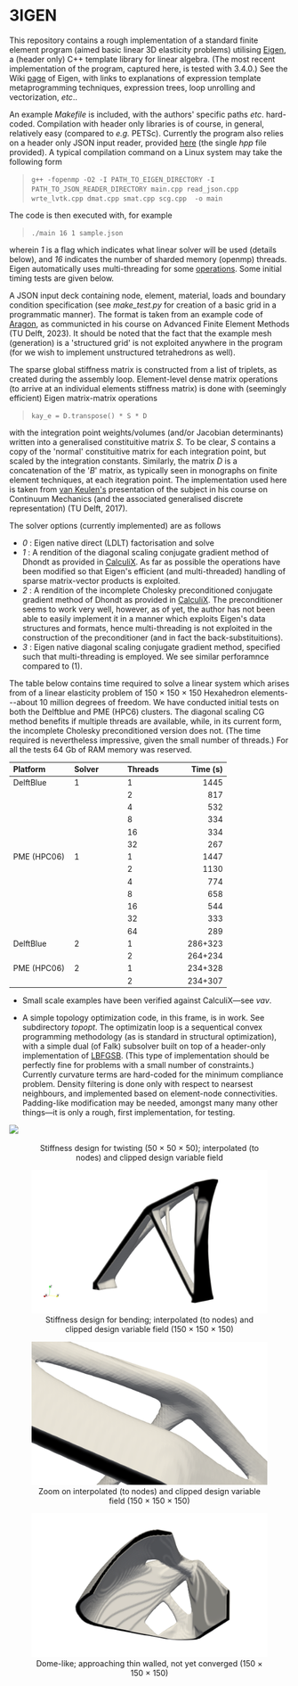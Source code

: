 # 3IGEN

This repository contains a rough implementation of a standard finite element program (aimed basic linear 3D elasticity problems) utilising [Eigen](https://eigen.tuxfamily.org/index.php?title=Main_Page), a (header only) C++ template library for linear algebra. (The most recent implementation of the program, captured here, is tested with 3.4.0.) See the Wiki [page](https://en.wikipedia.org/wiki/Eigen_(C%2B%2B_library)) of Eigen, with links to explanations of expression template metaprogramming techniques, expression trees, loop unrolling and vectorization, _etc_..

An example _Makefile_ is included, with the authors' specific paths _etc_. hard-coded. Compilation with header only libraries is of course, in general, relatively easy (compared to _e.g._ PETSc). Currently the program also relies on a header only JSON input reader, provided [here](https://json.nlohmann.me/integration/) (the single _hpp_ file provided). A typical compilation command on a Linux system may take the following form

> `g++ -fopenmp -O2 -I PATH_TO_EIGEN_DIRECTORY -I PATH_TO_JSON_READER_DIRECTORY main.cpp read_json.cpp wrte_lvtk.cpp dmat.cpp smat.cpp scg.cpp  -o main`

The code is then executed with, for example

> `./main 16 1 sample.json`

wherein _1_ is a flag which indicates what linear solver will be used (details below), and _16_ indicates the number of sharded memory (openmp) threads. Eigen automatically uses multi-threading for some [operations](https://eigen.tuxfamily.org/dox/TopicMultiThreading.html). Some initial timing tests are given below.

 A JSON input deck containing node, element, material, loads and boundary condition specification (see _make_test.py_ for creation of a basic grid in a programmatic manner). The format is taken from an example code of [Aragon](https://www.tudelft.nl/staff/a.m.aragon/?cHash=23ad70006635654bbc79d16b98d92f29), as communicted in his course on Advanced Finite Element Methods (TU Delft, 2023). It should be noted that the fact that the example mesh (generation) is a 'structured grid' is not exploited anywhere in the program (for we wish to implement unstructured tetrahedrons as well).

The sparse global stiffness matrix is constructed from a list of triplets, as created during the assembly loop. Element-level dense matrix operations (to arrive at an individual elements stiffness matrix) is done with (seemingly efficient) Eigen matrix-matrix operations

 > `kay_e = D.transpose() * S * D`

with the integration point weights/volumes (and/or Jacobian determinants) written into a generalised constituitive matrix _S_. To be clear, _S_ contains a copy of the 'normal' constituitive matrix for each integration point, but scaled by the integration constants. Similarly, the matrix _D_ is a concatenation of the '_B_' matrix, as typically seen in monographs on finite element techniques, at each itegration point. The implementation used here is taken from [van Keulen's](https://www.tudelft.nl/staff/a.vankeulen/?cHash=d26846246f93aebc120c44adeccaa31a) presentation of the subject in his course on Continuum Mechanics (and the associated generalised discrete representation) (TU Delft, 2017).

The solver options (currently implemented) are as follows

- _0_ : Eigen native direct (LDLT) factorisation and solve
- _1_ : A rendition of the diagonal scaling conjugate gradient method of Dhondt as provided in [CalculiX](http://www.calculix.de/). As far as possible the operations have been modified so that Eigen's efficient (and multi-threaded) handling of sparse matrix-vector products is exploited.
- _2_ : A rendition of the incomplete Cholesky preconditioned conjugate gradient method of Dhondt as provided in [CalculiX](http://www.calculix.de/). The preconditioner seems to work very well, however, as of yet, the author has not been able to easily implement it in a manner which exploits Eigen's data structures and formats, hence multi-threading is not exploited in the construction of the preconditioner (and in fact the back-substituitions). 
- _3_ : Eigen native diagonal scaling conjugate gradient method, specified such that multi-threading is employed. We see similar perforamnce compared to (1).

The table below contains time required to solve a linear system which arises from of a linear elasticity problem of 150 &times; 150 &times; 150 Hexahedron elements---about 10 million degrees of freedom. We have conducted initial tests on both the Delftblue and PME (HPC6) clusters. The diagonal scaling CG method benefits if multiple threads are available, while, in its current form, the incomplete Cholesky preconditioned version does not. (The time required is nevertheless impressive, given the small number of threads.) For all the tests 64 Gb of RAM memory was reserved.
<div align="center">

| Platform &nbsp; &nbsp; &nbsp; &nbsp; &nbsp; | Solver &nbsp; &nbsp; &nbsp; &nbsp; &nbsp;  | Threads &nbsp; &nbsp; &nbsp; &nbsp; &nbsp;  | Time (s)   |
|:------------|:--------|:---------|---------:|
| DelftBlue   | 1       |        1 |     1445 |
|             |         |        2 |      817 |
|             |         |        4 |      532 |
|             |         |        8 |      334 |
|             |         |        16|      334 |
|             |         |        32|      267 |
| PME (HPC06) | 1       |        1 |     1447 |
|             |         |        2 |     1130 |
|             |         |        4 |      774 |
|             |         |        8 |      658 |
|             |         |        16|      544 |
|             |         |        32|      333 |
|             |         |        64|      289 |
| DelftBlue   | 2       |        1 | 286+323  |
|             |         |        2 | 264+234  |
| PME (HPC06) | 2       |        1 | 234+328  |
|             |         |        2 | 234+307  |

</div>

- Small scale examples have been verified against CalculiX&mdash;see _vav_.

- A simple topology optimization code, in this frame, is in work. See subdirectory _topopt_. The optimizatin loop is a sequentical convex programming methodology (as is standard in structural optimization), with a simple dual (of Falk) subsolver built on top of a header-only implementation of [LBFGSB](https://lbfgspp.statr.me/). (This type of implementation should be perfectly fine for problems with a small number of constraints.) Currently curvature terms are hard-coded for the minimum compliance problem. Density filtering is done only with respect to nearsest neighbours, and implemented based on element-node connectivities. Padding-like modification may be needed, amongst many many other things&mdash;it is only a rough, first implementation, for testing.

![](https://github.com/dirkmunro89/3igen/tree/main/topopt/ani/design.gif)
<figure>
<figcaption align = "center"> Stiffness design for twisting (50 &times; 50 &times; 50); interpolated (to nodes) and clipped design variable field</figcaption>
</figure>

<figure>
<img src="topopt2.png" alt="TopOpt2"/>
<figcaption align = "center"> Stiffness design for bending; interpolated (to nodes) and clipped design variable field (150 &times; 150 &times; 150)</figcaption>
</figure>


<figure>
<img src="zoom.png" alt="TopOpt2"/>
<figcaption align = "center"> Zoom on interpolated (to nodes) and clipped design variable field (150 &times; 150 &times; 150)</figcaption>
</figure>

<figure>
<img src="dome.png" alt="TopOpt2"/>
<figcaption align = "center"> Dome-like; approaching thin walled, not yet converged (150 &times; 150 &times; 150)</figcaption>
</figure>
